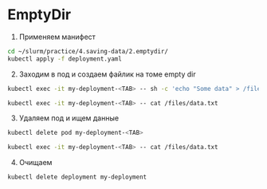 # EmptyDir

1) Применяем манифест

```bash
cd ~/slurm/practice/4.saving-data/2.emptydir/
kubectl apply -f deployment.yaml
```

2) Заходим в под и создаем файлик на томе empty dir

```bash
kubectl exec -it my-deployment-<TAB> -- sh -c 'echo "Some data" > /files/data.txt'

kubectl exec -it my-deployment-<TAB> -- cat /files/data.txt
```

3) Удаляем под и ищем данные

```bash
kubectl delete pod my-deployment-<TAB>
```

```bash
kubectl exec -it my-deployment-<TAB> -- cat /files/data.txt
```

4) Очищаем

```bash
kubectl delete deployment my-deployment
```
